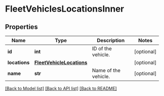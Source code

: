 # FleetVehiclesLocationsInner

## Properties
Name | Type | Description | Notes
------------ | ------------- | ------------- | -------------
**id** | **int** | ID of the vehicle. | [optional] 
**locations** | [**FleetVehicleLocations**](FleetVehicleLocations.md) |  | [optional] 
**name** | **str** | Name of the vehicle. | [optional] 

[[Back to Model list]](../README.md#documentation-for-models) [[Back to API list]](../README.md#documentation-for-api-endpoints) [[Back to README]](../README.md)


